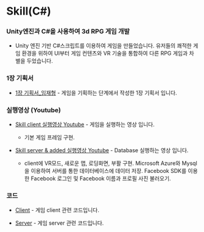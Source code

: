 # Skill(C#) 

### Unity엔진과 C#을 사용하여 3d RPG 게임 개발
- Unity 엔진 기반 C#스크립트를 이용하여 게임을 만들었습니다. 유저들의 쾌적한 게임 환경을 위하여 UI부터 게임 컨텐츠와 VR 기술을 통합하여 다른 RPG 게임과 차별을 두었습니다. 

### 1장 기획서
- [1장 기획서_임재형](https://github.com/woosik0818/Skill-Unity5.5.0f3-CSharp/blob/master/1장-기획서_임재형.pdf) - 게임을 기획하는 단계에서 작성한 1장 기획서 입니다.			
	
### 실행영상 (Youtube)
- [Skill client 실행영상 Youtube](https://www.youtube.com/watch?v=ZyLGNkuaenc&t=22s) - 게임을 실행하는 영상 입니다.

	- 기본 게임 프레임 구현.

- [Skill server & added 실행영상 Youtube](https://www.youtube.com/watch?v=FEekVPb7tFQ&t=140s) - Database 실행하는 영상 입니다.

	- client에 VR모드, 새로운 맵, 로딩화면, 부활 구현.
	  Microsoft Azure와 Mysql을 이용하여 서버를 통한 데이터베이스에 데이터 저장.
	  Facebook SDK를 이용한 Facebook 로그인 및 Facebook 이름과 프로필 사진  불러오기. 
			
### 코드
- [Client](https://github.com/woosik0818/Skill-Unity5.5.0f3-CSharp/blob/master/Client) - 게임 client 관련 코드입니다.
	
- [Server](https://github.com/woosik0818/Skill-Unity5.5.0f3-CSharp/blob/master/Server) - 게임 server 관련 코드입니다.
